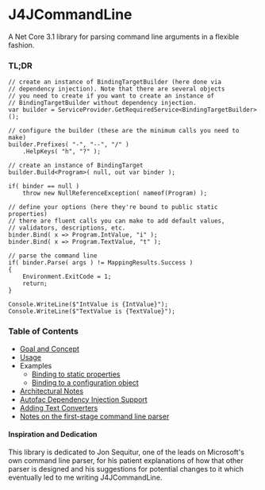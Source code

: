 # J4JCommandLine
A Net Core 3.1 library for parsing command line arguments 
in a flexible fashion.

### TL;DR

```
// create an instance of BindingTargetBuilder (here done via 
// dependency injection). Note that there are several objects
// you need to create if you want to create an instance of
// BindingTargetBuilder without dependency injection.
var builder = ServiceProvider.GetRequiredService<BindingTargetBuilder>();

// configure the builder (these are the minimum calls you need to make)
builder.Prefixes( "-", "--", "/" )
    .HelpKeys( "h", "?" );

// create an instance of BindingTarget
builder.Build<Program>( null, out var binder );

if( binder == null )
    throw new NullReferenceException( nameof(Program) );

// define your options (here they're bound to public static properties)
// there are fluent calls you can make to add default values, 
// validators, descriptions, etc.
binder.Bind( x => Program.IntValue, "i" );
binder.Bind( x => Program.TextValue, "t" );

// parse the command line
if( binder.Parse( args ) != MappingResults.Success )
{
    Environment.ExitCode = 1;
    return;
}

Console.WriteLine($"IntValue is {IntValue}");
Console.WriteLine($"TextValue is {TextValue}");
```

### Table of Contents

- [Goal and Concept](docs/goal-concept.md)
- [Usage](docs/usage.md)
- Examples
  - [Binding to static properties](docs/example-static.md)
  - [Binding to a configuration object](docs/example-instance.md)
- [Architectural Notes](docs/diagrams.md)
- [Autofac Dependency Injection Support](docs/di.md)
- [Adding Text Converters](docs/text-converters.md)
- [Notes on the first-stage command line parser](docs/parser.md)

#### Inspiration and Dedication

This library is dedicated to Jon Sequitur, one of the leads on
Microsoft's own command line parser, for his patient explanations
of how that other parser is designed and his suggestions for
potential changes to it which eventually led to me writing
J4JCommandLine.

